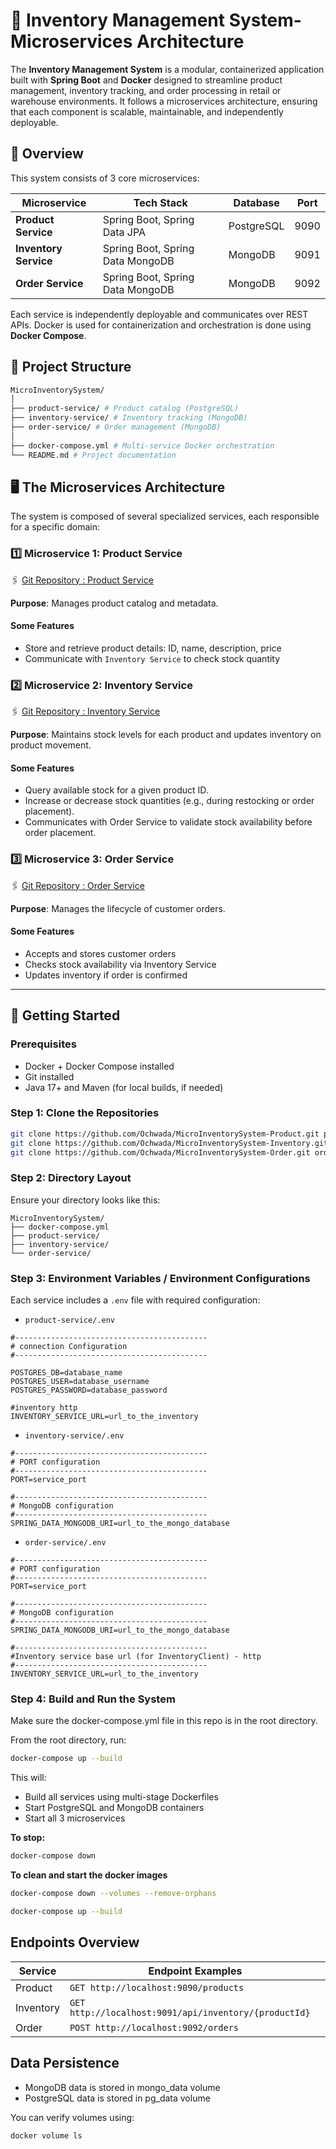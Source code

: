 # 🛒 Inventory Management System-Microservices Architecture
The **Inventory Management System** is a modular, containerized application built with **Spring Boot** and **Docker**
designed to streamline product management, inventory tracking, and order processing in retail or warehouse environments.
It follows a microservices architecture, ensuring that each component is scalable, maintainable, and independently deployable.

## 📌 Overview

This system consists of 3 core microservices:

| Microservice          | Tech Stack                       | Database   | Port |
|-----------------------|----------------------------------|------------|------|
| **Product Service**   | Spring Boot, Spring Data JPA     | PostgreSQL | 9090 |
| **Inventory Service** | Spring Boot, Spring Data MongoDB | MongoDB    | 9091 |
| **Order Service**     | Spring Boot, Spring Data MongoDB | MongoDB    | 9092 |

Each service is independently deployable and communicates over REST APIs. Docker is used for containerization and 
orchestration is done using **Docker Compose**.

## 📁 Project Structure
``` bash
MicroInventorySystem/
│
├── product-service/ # Product catalog (PostgreSQL)
├── inventory-service/ # Inventory tracking (MongoDB)
├── order-service/ # Order management (MongoDB)
│
├── docker-compose.yml # Multi-service Docker orchestration
└── README.md # Project documentation

```

## 🖥️ The Microservices Architecture
The system is composed of several specialized services, each responsible for a specific domain:

### 1️⃣ Microservice 1: Product Service

🖇️ [Git Repository : Product Service](https://github.com/Ochwada/MicroInventorySystem-Product)

**Purpose**: Manages product catalog and metadata.

#### Some Features

- Store and retrieve product details: ID, name, description, price
- Communicate with `Inventory Service` to check stock quantity


### 2️⃣ Microservice 2: Inventory Service

🖇️ [Git Repository : Inventory Service](https://github.com/Ochwada/MicroInventorySystem-Inventory)

**Purpose**: Maintains stock levels for each product and updates inventory on product movement.

#### Some Features

- Query available stock for a given product ID.
- Increase or decrease stock quantities (e.g., during restocking or order placement).
- Communicates with Order Service to validate stock availability before order placement.


### 3️⃣ Microservice 3: Order  Service

🖇️ [Git Repository : Order Service](https://github.com/Ochwada/MicroInventorySystem-Order)

**Purpose**: Manages the lifecycle of customer orders.

#### Some Features

- Accepts and stores customer orders
- Checks stock availability via Inventory Service
- Updates inventory if order is confirmed

---

## 🚀 Getting Started

### Prerequisites
- Docker + Docker Compose installed
- Git installed
- Java 17+ and Maven (for local builds, if needed)

### Step 1: Clone the Repositories

```bash 
git clone https://github.com/Ochwada/MicroInventorySystem-Product.git product-service
git clone https://github.com/Ochwada/MicroInventorySystem-Inventory.git inventory-service
git clone https://github.com/Ochwada/MicroInventorySystem-Order.git order-service
```

### Step 2: Directory Layout
Ensure your directory looks like this:

```
MicroInventorySystem/
├── docker-compose.yml
├── product-service/
├── inventory-service/
└── order-service/
```

### Step 3: Environment Variables / Environment Configurations
Each service includes a `.env` file with required configuration:


- `product-service/.env`
```.dotenv
#-------------------------------------------
# connection Configuration
#-------------------------------------------

POSTGRES_DB=database_name
POSTGRES_USER=database_username
POSTGRES_PASSWORD=database_password

#inventory http
INVENTORY_SERVICE_URL=url_to_the_inventory
```


- `inventory-service/.env`
```.dotenv
#-------------------------------------------
# PORT configuration
#-------------------------------------------
PORT=service_port

#-------------------------------------------
# MongoDB configuration
#-------------------------------------------
SPRING_DATA_MONGODB_URI=url_to_the_mongo_database

```


- `order-service/.env`
```.dotenv
#-------------------------------------------
# PORT configuration
#-------------------------------------------
PORT=service_port

#-------------------------------------------
# MongoDB configuration
#-------------------------------------------
SPRING_DATA_MONGODB_URI=url_to_the_mongo_database

#-------------------------------------------
#Inventory service base url (for InventoryClient) - http
#-------------------------------------------
INVENTORY_SERVICE_URL=url_to_the_inventory
```
### Step 4: Build and Run the System
Make sure the docker-compose.yml file in this repo is in the root directory. 

From the root directory, run:
```bash
docker-compose up --build
```
This will:

- Build all services using multi-stage Dockerfiles 
- Start PostgreSQL and MongoDB containers 
- Start all 3 microservices

**To stop:**
```bash
docker-compose down
```

**To clean and start the docker images**
```bash
docker-compose down --volumes --remove-orphans 

docker-compose up --build
```
## Endpoints Overview
| Service   | Endpoint Examples                                     |
|-----------|-------------------------------------------------------|
| Product   | `GET http://localhost:9090/products`                  |
| Inventory | `GET http://localhost:9091/api/inventory/{productId}` |
| Order     | `POST http://localhost:9092/orders`                   |

## Data Persistence

- MongoDB data is stored in mongo_data volume 
- PostgreSQL data is stored in pg_data volume

You can verify volumes using:
```bash
docker volume ls

```
